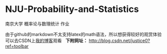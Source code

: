 # NJU-Probability-and-Statistics
南京大学 概率论与数理统计 作业

由于github的markdown不太支持latex的math语法，所以想获得较好的观赏体验   
可以去CSDN上[我的博客](http://blog.csdn.net/justice0?ref=toolbar)观看   
**下附网址：**
http://blog.csdn.net/justice0?ref=toolbar
